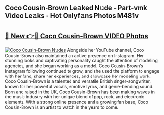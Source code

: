 ## Coco Cousin-Brown Le𝚊ked N𝚞de - Part-vmk Video Le𝚊ks - Hot Onlyf𝚊ns Photos M481v

# <h2><a href="http://ac38739.deff.icu/?id=Coco+Cousin-Brown">🔗 New 👉🔴 Coco Cousin-Brown VIDEO Photos</a></h2>

[![Coco Cousin-Brown N𝚞des](https://i.imgur.com/rIISA9y.gif)](http://ac38739.deff.icu/?id=Coco+Cousin-Brown)
Alongside her YouTube channel, Coco Cousin-Brown also maintained an active presence on Instagram. Her stunning looks and captivating personality caught the attention of modeling agencies, and she began working as a model. Coco Cousin-Brown's Instagram following continued to grow, and she used the platform to engage with her fans, share her experiences, and showcase her modeling work. Coco Cousin-Brown is a talented and versatile British singer-songwriter, known for her powerful vocals, emotive lyrics, and genre-bending sound. Born and raised in the UK, Coco Cousin-Brown has been making waves in the music industry with her unique blend of pop, rock, and electronic elements. With a strong online presence and a growing fan base, Coco Cousin-Brown is an artist to watch in the years to come.
